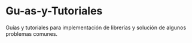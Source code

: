 Gu-as-y-Tutoriales
==================

Guías y tutoriales para implementación de librerías y solución de algunos problemas comunes.
